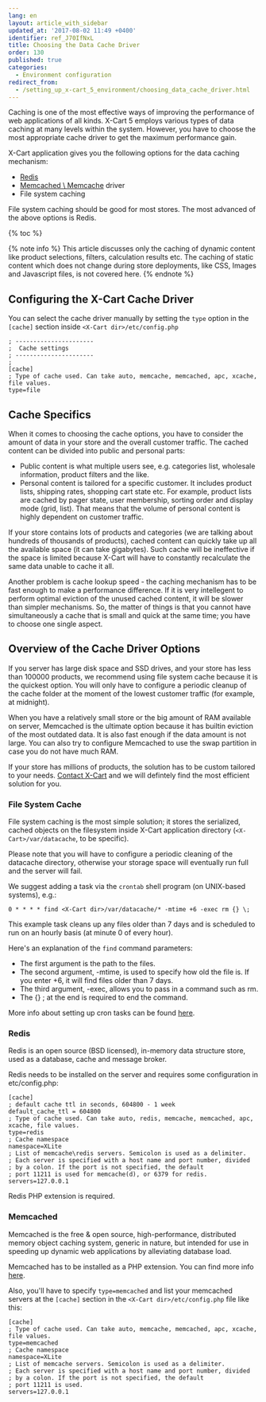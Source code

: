 ```yaml
---
lang: en
layout: article_with_sidebar
updated_at: '2017-08-02 11:49 +0400'
identifier: ref_J70IfNxL
title: Choosing the Data Cache Driver
order: 130
published: true
categories:
  - Environment configuration
redirect_from:
  - /setting_up_x-cart_5_environment/choosing_data_cache_driver.html
---
```

Caching is one of the most effective ways of improving the performance of web applications of all kinds. X-Cart 5 employs various types of data caching at many levels within the system. However, you have to choose the most appropriate cache driver to get the maximum performance gain. 

X-Cart application gives you the following options for the data caching mechanism:

-	[Redis](https://redis.io/)
-	[Memcached \ Memcache](http://php.net/manual/en/book.memcached.php) driver
-   File system caching

File system caching should be good for most stores. The most advanced of the above options is Redis. 

{% toc %}

{% note info %}
This article discusses only the caching of dynamic content like product selections, filters, calculation results etc. The caching of static content which does not change during store deployments, like CSS, Images and Javascript files, is not covered here.
{% endnote %}

## Configuring the X-Cart Cache Driver

You can select the cache driver manually by setting the `type` option in the `[cache]` section inside `<X-Cart dir>/etc/config.php`

```
; ----------------------
;  Cache settings
; ----------------------
;
[cache]
; Type of cache used. Can take auto, memcache, memcached, apc, xcache, file values.
type=file
```

## Cache Specifics

When it comes to choosing the cache options, you have to consider the amount of data in your store and the overall customer traffic. The cached content can be divided into public and personal parts:

-	Public content is what multiple users see, e.g. categories list, wholesale information, product filters and the like. 
-	Personal content is tailored for a specific customer. It includes product lists, shipping rates, shopping cart state etc. For example, product lists are cached by pager state, user membership, sorting order and display mode (grid, list). That means that the volume of personal content is highly dependent on customer traffic.

If your store contains lots of products and categories (we are talking about hundreds of thousands of products), cached content can quickly take up all the available space (it can take gigabytes). Such cache will be ineffective if the space is limited because X-Cart will have to constantly recalculate the same data unable to cache it all.

Another problem is cache lookup speed - the caching mechanism has to be fast enough to make a performance difference. If it is very intellegent to perform optimal eviction of the unused cached content, it will be slower than simpler mechanisms. So, the matter of things is that you cannot have simultaneously a cache that is small and quick at the same time; you have to choose one single aspect.

## Overview of the Cache Driver Options

If you server has large disk space and SSD drives, and your store has less than 100000 products, we recommend using file system cache because it is the quickest option. You will only have to configure a periodic cleanup of the cache folder at the moment of the lowest customer traffic (for example, at midnight).

When you have a relatively small store or the big amount of RAM available on server, Memcached is the ultimate option because it has builtin eviction of the most outdated data. It is also fast enough if the data amount is not large. You can also try to configure Memcached to use the swap partition in case you do not have much RAM.

If your store has millions of products, the solution has to be custom tailored to your needs. [Contact X-Cart](https://www.x-cart.com/contact-us.html) and we will defintely find the most efficient solution for you. 

### File System Cache

File system caching is the most simple solution; it stores the serialized, cached objects on the filesystem inside X-Cart application directory (`<X-Cart>/var/datacache`, to be specific).

Please note that you will have to configure a periodic cleaning of the datacache directory, otherwise your storage space will eventually run full and the server will fail.

We suggest adding a task via the `crontab` shell program (on UNIX-based systems), e.g.:

```
0 * * * * find <X-Cart dir>/var/datacache/* -mtime +6 -exec rm {} \;
```

This example task cleans up any files older than 7 days and is scheduled to run on an hourly basis (at minute 0 of every hour).

Here's an explanation of the `find` command parameters:
- The first argument is the path to the files.
- The second argument, -mtime, is used to specify how old the file is. If you enter +6, it will find files older than 7 days.
- The third argument, -exec, allows you to pass in a command such as rm.
- The {} \; at the end is required to end the command.

More info about setting up cron tasks can be found [here](https://www.cyberciti.biz/faq/how-do-i-add-jobs-to-cron-under-linux-or-unix-oses/).

### Redis

Redis is an open source (BSD licensed), in-memory data structure store, used as a database, cache and message broker.

Redis needs to be installed on the server and requires some configuration in etc/config.php:

```
[cache]
; default cache ttl in seconds, 604800 - 1 week
default_cache_ttl = 604800
; Type of cache used. Can take auto, redis, memcache, memcached, apc, xcache, file values.
type=redis
; Cache namespace
namespace=XLite
; List of memcache\redis servers. Semicolon is used as a delimiter.
; Each server is specified with a host name and port number, divided
; by a colon. If the port is not specified, the default
; port 11211 is used for memcache(d), or 6379 for redis.
servers=127.0.0.1
```

Redis PHP extension is required.

### Memcached

Memcached is the free & open source, high-performance, distributed memory object caching system, generic in nature, but intended for use in speeding up dynamic web applications by alleviating database load.

Memcached has to be installed as a PHP extension. You can find more info [here](http://php.net/manual/en/memcached.installation.php).

Also, you'll have to specify `type=memcached` and list your memcached servers at the `[cache]` section in the `<X-Cart dir>/etc/config.php` file like this:

```
[cache]
; Type of cache used. Can take auto, memcache, memcached, apc, xcache, file values.
type=memcached
; Cache namespace
namespace=XLite
; List of memcache servers. Semicolon is used as a delimiter.
; Each server is specified with a host name and port number, divided
; by a colon. If the port is not specified, the default
; port 11211 is used.
servers=127.0.0.1
```
